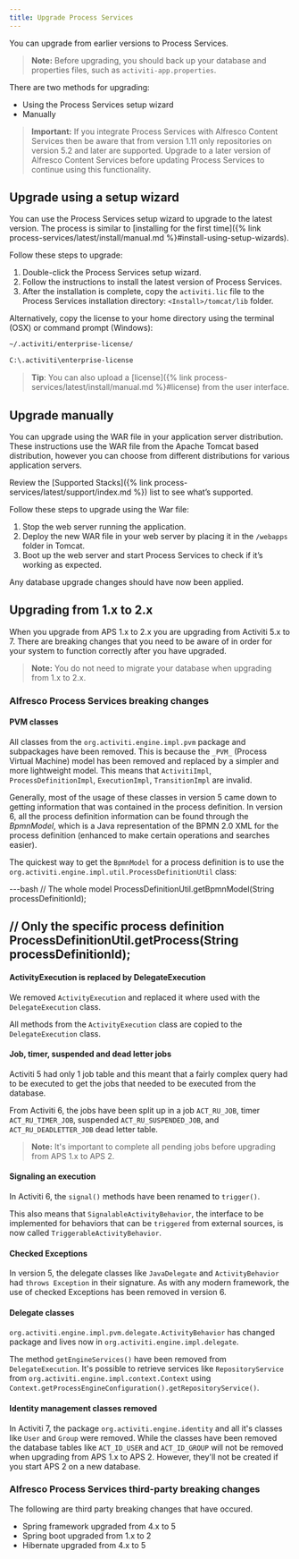 ```yaml
---
title: Upgrade Process Services
---
```


You can upgrade from earlier versions to Process Services.

>**Note:** Before upgrading, you should back up your database and properties files, such as `activiti-app.properties`.

There are two methods for upgrading:

* Using the Process Services setup wizard
* Manually

>**Important:** If you integrate Process Services with Alfresco Content Services then be aware that from version 1.11 only repositories on version 5.2 and later are supported. Upgrade to a later version of Alfresco Content Services before updating Process Services to continue using this functionality.

## Upgrade using a setup wizard

You can use the Process Services setup wizard to upgrade to the latest version. The process is similar to [installing for the first time]({% link process-services/latest/install/manual.md %}#install-using-setup-wizards).

Follow these steps to upgrade:

1. Double-click the Process Services setup wizard.
2. Follow the instructions to install the latest version of Process Services.
3. After the installation is complete, copy the `activiti.lic` file to the Process Services installation directory: `<Install>/tomcat/lib` folder.

Alternatively, copy the license to your home directory using the terminal (OSX) or command prompt (Windows):

```bash
~/.activiti/enterprise-license/
```

```bash
C:\.activiti\enterprise-license
```

>**Tip**: You can also upload a [license]({% link process-services/latest/install/manual.md %}#license) from the user interface.

## Upgrade manually

You can upgrade using the WAR file in your application server distribution. These instructions use the WAR file from the Apache Tomcat based distribution, however you can choose from different distributions for various application servers.

Review the [Supported Stacks]({% link process-services/latest/support/index.md %}) list to see what’s supported.

Follow these steps to upgrade using the War file:

1. Stop the web server running the application.
2. Deploy the new WAR file in your web server by placing it in the `/webapps` folder in Tomcat.
3. Boot up the web server and start Process Services to check if it’s working as expected.

Any database upgrade changes should have now been applied.

## Upgrading from 1.x to 2.x

When you upgrade from APS 1.x to 2.x you are upgrading from Activiti 5.x to 7. There are breaking changes that you need to be aware of in order for your system to function correctly after you have upgraded.

> **Note:** You do not need to migrate your database when upgrading from 1.x to 2.x.

### Alfresco Process Services breaking changes

#### PVM classes

All classes from the `org.activiti.engine.impl.pvm` package and subpackages have been removed. This is because the `_PVM_` (Process Virtual Machine) model has been removed and replaced by a simpler and more lightweight model.
This means that `ActivitiImpl`, `ProcessDefinitionImpl`, `ExecutionImpl`, `TransitionImpl` are invalid.

Generally, most of the usage of these classes in version 5 came down to getting information that was contained in the process definition. In version 6, all the process definition information can be found through the _BpmnModel_, which is a Java representation of the BPMN 2.0 XML for the process definition (enhanced to make certain operations and searches easier).

The quickest way to get the `BpmnModel` for a process definition is to use the `org.activiti.engine.impl.util.ProcessDefinitionUtil` class:

---bash
// The whole model
ProcessDefinitionUtil.getBpmnModel(String processDefinitionId);

// Only the specific process definition
ProcessDefinitionUtil.getProcess(String processDefinitionId);
----

#### ActivityExecution is replaced by DelegateExecution

We removed `ActivityExecution` and replaced it where used with the `DelegateExecution` class.

All methods from the `ActivityExecution` class are copied to the `DelegateExecution` class.

#### Job, timer, suspended and dead letter jobs

Activiti 5 had only 1 job table and this meant that a fairly complex query had to be executed to get the jobs that needed to be executed from the database.

From Activiti 6, the jobs have been split up in a job `ACT_RU_JOB`, timer `ACT_RU_TIMER_JOB`, suspended `ACT_RU_SUSPENDED_JOB`, and `ACT_RU_DEADLETTER_JOB` dead letter table.

> **Note:** It's important to complete all pending jobs before upgrading from APS 1.x to APS 2.

#### Signaling an execution

In Activiti 6, the `signal()` methods have been renamed to `trigger()`.

This also means that `SignalableActivityBehavior`, the interface to be implemented for behaviors that can be `triggered` from external sources, is now called `TriggerableActivityBehavior`.

#### Checked Exceptions

In version 5, the delegate classes like `JavaDelegate` and `ActivityBehavior` had `throws Exception` in their signature. As with any modern framework, the use of checked Exceptions has been removed in version 6.

#### Delegate classes

`org.activiti.engine.impl.pvm.delegate.ActivityBehavior` has changed package and lives now in `org.activiti.engine.impl.delegate`.

The method `getEngineServices()` have been removed from `DelegateExecution`. It's possible to retrieve services like `RepositoryService` from `org.activiti.engine.impl.context.Context` using `Context.getProcessEngineConfiguration().getRepositoryService()`.


#### Identity management classes removed
In Activiti 7, the package `org.activiti.engine.identity` and all it's classes like `User` and `Group` were removed. While the classes have been removed the database tables like `ACT_ID_USER` and `ACT_ID_GROUP` will not be removed when upgrading from APS 1.x to APS 2. However, they'll not be created if you start APS 2 on a new database.


### Alfresco Process Services third-party breaking changes

The following are third party breaking changes that have occured.

* Spring framework upgraded from 4.x to 5
* Spring boot upgraded from 1.x to 2
* Hibernate upgraded from 4.x to 5
